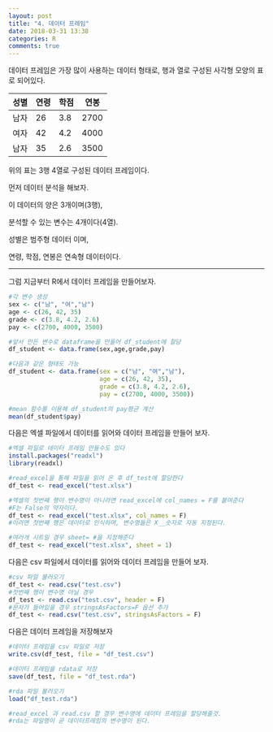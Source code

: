 ```yaml
---
layout: post
title: "4. 데이터 프레임"
date: 2018-03-31 13:38
categories: R
comments: true
---
```

데이터 프레임은 가장 많이 사용하는 데이터 형태로, 행과 열로 구성된 사각형 모양의 표로 되어있다.

| 성별 | 연령 | 학점 | 연봉 |
|------|------|------|------|
| 남자 | 26   | 3.8  | 2700 |
| 여자 | 42   | 4.2  | 4000 |
| 남자 | 35   | 2.6  | 3500 |

위의 표는 3행 4열로 구성된 데이터 프레임이다.

먼저 데이터 분석을 해보자.

이 데이터의 양은 3개이며(3행),

분석할 수 있는 변수는 4개이다(4열).

성별은 범주형 데이터 이며,

연령, 학점, 연봉은 연속형 데이터이다.

---

그럼 지금부터 R에서 데이터 프레임을 만들어보자.

```R
#각 변수 생성
sex <- c("남", "여","남")
age <- c(26, 42, 35)
grade <- c(3.8, 4.2, 2.6)
pay <- c(2700, 4000, 3500)

#앞서 만든 변수로 dataframe을 만들어 df_student에 할당
df_student <- data.frame(sex,age,grade,pay)

#다음과 같은 형태도 가능
df_student <- data.frame(sex = c("남", "여","남"),
                         age = c(26, 42, 35),
                         grade = c(3.8, 4.2, 2.6),
                         pay = c(2700, 4000, 3500))

#mean 함수를 이용해 df_student의 pay평균 계산
mean(df_student$pay)
```

다음은 엑셀 파일에서 데이터를 읽어와 데이터 프레임을 만들어 보자.

```R
#엑셀 파일로 데이터 프레임 만들수도 있다
install.packages("readxl")
library(readxl)

#read_excel을 통해 파일을 읽어 온 후 df_test에 할당한다
df_test <- read_excel("test.xlsx")

#엑셀의 첫번째 행이 변수명이 아니라면 read_excel에 col_names = F를 붙여준다
#F는 False의 약자이다.
df_test <- read_excel("test.xlsx", col_names = F)
#이러면 첫번째 행은 데이터로 인식하며, 변수명들은 X__숫자로 자동 지정된다.

#여러개 시트일 경우 sheet= #을 지정해준다
df_test <- read_excel("test.xlsx", sheet = 1)
```

다음은 csv 파일에서 데이터를 읽어와 데이터 프레임을 만들어 보자.

```R
#csv 파일 불러오기
df_test <- read.csv("test.csv")
#첫번째 행이 변수명 아닐 경우
df_test <- read.csv("test.csv", header = F)
#문자가 들어있을 경우 stringsAsFactors=F 옵션 추가
df_test <- read.csv("test.csv", stringsAsFactors = F)
```

다음은 데이터 프레임을 저장해보자

```R
#데이터 프레임을 csv 파일로 저장
write.csv(df_test, file = "df_test.csv")

#데이터 프레임을 rdata로 저장
save(df_test, file = "df_test.rda")

#rda 파일 불러오기
load("df_test.rda")

#read_excel 과 read.csv 할 경우 변수명에 데이터 프레임을 할당해줄것.
#rda는 파일명이 곧 데이터프레임의 변수명이 된다.
```
